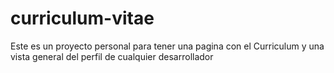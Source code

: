 # curriculum-vitae
Este es un proyecto personal para tener una pagina con el Curriculum y una vista general del perfil de cualquier desarrollador

